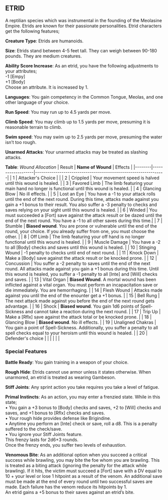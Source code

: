 ## ETRID
A reptilian species which was instrumental in the founding of the Meolasine Empire. Etrids are known for their passionate personalities. Etrid characters get the following features;

**Creature Type**: Etrids are humanoids.

**Size**: Etrids stand between 4-5 feet tall. They can weigh between 90-180 pounds. They are medium creatures.

**Ability Score Increase**: As an etrid, you have the following adjustments to your attributes;  
 -1 [Empy]  
 +1 [Body]  
 Choose an attribute. It is increased by 1.

**Languages**: You gain competency in the Common Tongue, Meolas, and one other language of your choice.

**Run Speed**: You may run up to 4.5 yards per move.

**Climb Speed**: You may climb up to 1.5 yards per move, presuming it is reasonable terrain to climb.

**Swim speed**: You may swim up to 2.5 yards per move, presuming the water isn’t too rough.

**Unarmed Attacks**: Your unarmed attacks may be treated as slashing attacks.

**Table**: *Wound Allocation*
| Result | **Name of Wound** | Effects                                                        |
|--------|-------------------|----------------------------------------------------------------|
|   1    | Attacker's Choice |                                                                |
|   2    | Crippled          | Your movement speed is halved until this wound is healed.      |
|   3    | Favored Limb      | The limb featuring your main hand no longer is functional until this wound is healed. |
|   4    | Glancing Blow       | No ill effects. |
|   5    | Lost an Eye       | You have a -1 to your attack rolls until the end of the next round. During this time, attacks made against you gain a +1 bonus to their result. You also suffer a -3 penalty to checks and saves relying on your sight until this wound is healed. |
|   6    | Winded            | You must succeeded a [Fort] save against the attack result or be dazed until the end of the next round. You have a -1 to all other saves during this time.|
|   7    | Stumble | **Biased wound**. You are prone or vulnerable until the end of the round, your choice. If you already suffer from one, you must choose the other. |
|   8    | Off Limb | The limb featuring your off hand is no longer functional until this wound is healed. |
|   9    | Muscle Damage     | You have a -2 to all [Body] checks and saves until this wound is healed. |
|   10   | Stinging Wound    | -1 penalty to checks until end of next round. |
|   11   | Knock Down | Make a [Body] save against the attack result  or be knocked prone. |
|   12   | Concussion | You suffer a -2 penalty to saves until the end of the next round. All attacks made against you gain a +1 bonus during this time. Until this wound is healed, you suffer a -1 penalty to all [Inte] and [Will] checks and saves. |
|   13   | Vital Organ | **Biased Wound**. A mortal wound has been inflicted against a vital organ. You must perform an incapacitation save or die immediately. You are hemorrhaging. |
|   14   | Flesh Wound | Attacks made against you until the end of the enounter get a +1 bonus. |
|   15   | Bell Rung | The next attack made against you before the end of the next round gets advantage.  |
|   16   | Shock | **Biased wound**. You gain 1d6 points of Spell-Sickness and cannot take a reaction during the next round. |
|   17   | Trip Up           | Make a [Rflx] save against the attack total or be knocked prone.                                  |
|   18   | Glancing Blow | **Biased wound**. No ill effects. |
|   19   | Unaligned Chakras | You gain a point of Spell-Sickness. Additionally, you suffer a penalty to all spell checks equal to your heroism until this wound is healed. |
|   20   | Defender's choice |                                   |
|        |                                                |                                   |

### Special Features

**Battle Ready**: You gain training in a weapon of your choice.

**Rough Hide**: Etrids cannot use armor unless it states otherwise. When unarmored, an etrid is treated as wearing Gambeson.

**Stiff Joints**: Any sprint action you take requires you take a level of fatigue.

**Primal Instincts**: As an action, you may enter a frenzied state. While in this state;  
 • You gain a +3 bonus to [Body] checks and saves, +2 to [Will] checks and saves, and +1 bonus to [Rflx] checks and saves.  
 • Your rough hide provides defense like Brigindine.  
 • Anytime you perform an [Inte] check or save, roll a d8. This is a penalty suffered to the check/save.  
 • You ignore your Stiff Joints feature.  
This frenzy lasts for 2d6+3 rounds.  
Once the frenzy ends, you suffer two levels of exhaustion.

**Venomous Bite**: As an additional option when you succeed a critical success while brawling, you may bite the foe whom you are brawling. This is treated as a biting attack (ignoring the penalty for the attack while brawling). If it hits, the victim must succeed a [Fort] save with a DV equal to 10 + your level or lose 1 hitpoint as a result of the venom. An additional save must be made at the end of every round until two successful saves are made. Each failure has the venom reduce its hitpoints by 1.  
An etrid gains a +5 bonus to their saves against an etrid’s bite.

